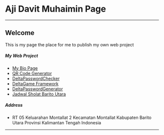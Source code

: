 # Aji Davit Muhaimin Page
---


## Welcome

This is my page the place for me to publish my own web project


##### My Web Project

- [My Bio Page](https://ajidavitmuhaimin.github.io/DavitPage.html)
- [QR Code Generator](https://ajidavitmuhaimin.github.io/qrcodegenerator.html)
- [DeltaPasswordChecker](https://ajidavitmuhaimin.github.io/DeltaPasswordChecker.html)
- [DeltaGame Framework](https://ajidavitmuhaimin.github.io/DeltaGameFramework.html)
- [DeltaPasswordGenerator](https://ajidavitmuhaimin.github.io/DeltaPasswordGenerator.html)
- [Jadwal Sholat Barito Utara](https://ajidavitmuhaimin.github.io/jadwalsholatbarut/index.html)

##### Address
- RT 05 Keluarahan Montallat 2 Kecamatan Montallat Kabupaten Barito Utara Provinsi Kalimantan Tengah Indonesia

---
